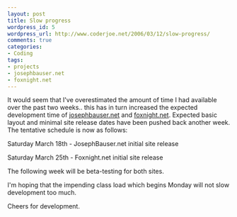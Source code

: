 ```yaml
--- 
layout: post
title: Slow progress
wordpress_id: 5
wordpress_url: http://www.coderjoe.net/2006/03/12/slow-progress/
comments: true
categories: 
- Coding
tags: 
- projects
- josephbauser.net
- foxnight.net
---
```


It would seem that I've overestimated the amount of time I had available over the past two weeks.. this has in turn increased the expected development time of [josephbauser.net](http://www.josephbauser.net "JosephBauser.net") and [foxnight.net](http://www.foxnight.net "Foxnight.net"). Expected basic layout and minimal site release dates have been pushed back another week. The tentative schedule is now as follows:

Saturday March 18th - JosephBauser.net initial site release

Saturday March 25th - Foxnight.net initial site release

The following week will be beta-testing for both sites. 

I'm hoping that the impending class load which begins Monday will not slow development too much.

Cheers for development.
